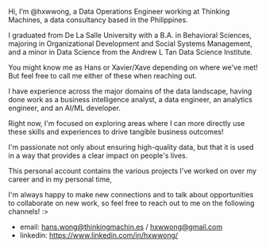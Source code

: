 Hi, I’m @hxwwong, a Data Operations Engineer working at Thinking Machines, a data consultancy based in the Philippines.

I graduated from De La Salle University with a B.A. in Behavioral Sciences, majoring in Organizational Development and Social Systems Management, and a minor in Data Science from the Andrew L Tan Data Science Institute. 

You might know me as Hans or Xavier/Xave depending on where we've met! But feel free to call me either of these when reaching out.

I have experience across the major domains of the data landscape, having done work as a business intelligence analyst, a data engineer, an analytics engineer, and an AI/ML developer.

Right now, I'm focused on exploring areas where I can more directly use these skills and experiences to drive tangible business outcomes! 

I'm passionate not only about ensuring high-quality data, but that it is used in a way that provides a clear impact on people's lives. 

This personal account contains the various projects I've worked on over my career and in my personal time, 

I'm always happy to make new connections and to talk about opportunities to collaborate on new work, so feel free to reach out to me on the following channels! :> 

- email: hans.wong@thinkingmachin.es / hxwwong@gmail.com 
- linkedin: https://www.linkedin.com/in/hxwwong/


